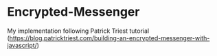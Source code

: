 # Encrypted-Messenger
My implementation following Patrick Triest tutorial (https://blog.patricktriest.com/building-an-encrypted-messenger-with-javascript/)
